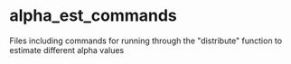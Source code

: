 # alpha_est_commands
Files including commands for running through the "distribute" function to estimate different alpha values 
